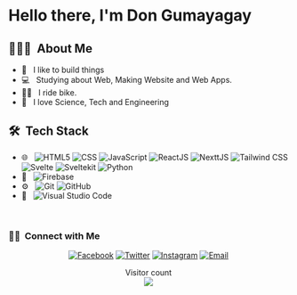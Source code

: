 <h1> Hello there, I'm Don Gumayagay</h1>

<h2> 👨🏻‍💻 &nbsp;About Me </h2>

- 🤔 &nbsp; I like to build things
- 💻 &nbsp; Studying about Web, Making Website and Web Apps.
- 🚴‍♂️ &nbsp; I ride bike.
- 🧪 &nbsp; I love Science, Tech and Engineering

<h2> 🛠 &nbsp;Tech Stack</h2>

- 🌐 &nbsp;
  ![HTML5](https://img.shields.io/badge/-HTML5-333?style=flat&logo=HTML5)
  ![CSS](https://img.shields.io/badge/-CSS-333?style=flat&logo=CSS3&logoColor=1572B6)
  ![JavaScript](https://img.shields.io/badge/-JavaScript-333?style=flat&logo=javascript)
  ![ReactJS](https://img.shields.io/badge/-ReactJS-333?style=flat&logo=react)
  ![NexttJS](https://img.shields.io/badge/-NextJS-333?style=flat&logo=nextdotjs)
  ![Tailwind CSS](https://img.shields.io/badge/-Tailwind%20CSS-333?style=flat&logo=Tailwind-CSS)
  ![Svelte](https://img.shields.io/badge/-Svelte-333?style=flat&logo=svelte)
  ![Sveltekit](https://img.shields.io/badge/-SvelteKit-333?logo=Svelte)
  ![Python](https://img.shields.io/badge/-Python-333?logo=python)
- 📶 &nbsp;
  ![Firebase](https://img.shields.io/badge/-Google_Firebase-333?style=flat&logo=Firebase)
- ⚙️ &nbsp;
  ![Git](https://img.shields.io/badge/-Git-333?style=flat&logo=git)
  ![GitHub](https://img.shields.io/badge/-GitHub-333?style=flat&logo=github)
- 🔧 &nbsp;
  ![Visual Studio Code](https://img.shields.io/badge/-Visual%20Studio%20Code-333?style=flat&logo=visual-studio-code&logoColor=007ACC)

<br/>

<!-- <a href="https://github.com/dongumayagay">
  <img height="180em" src="https://github-readme-stats.vercel.app/api?username=dongumayagay&show_icons=true&theme=tokyonight" />
  <img height="180em" src="https://github-readme-stats.vercel.app/api/top-langs/?username=dongumayagay&theme=tokyonight&layout=compact" />
</a>
<br/> -->

<!-- <h3> 📈 &nbsp;Commit Graph</h3>
<a href="http://www.github.com/dongumayagay"><img src="https://activity-graph.herokuapp.com/graph?username=dongumayagay&bg_color=1c1917&color=ffffff&line=0891b2&point=ffffff&area_color=1c1917&area=true&hide_border=true&custom_title=GitHub%20Commits%20Graph" alt="GitHub Commits Graph" /></a>

<br/> -->

<h3> 🤝🏻 &nbsp;Connect with Me </h3>

<p align="center">
<a href="https://facebook.com/dongmygy"><img alt="Facebook" src="https://img.shields.io/badge/Facebook-Don_Gumayagay-blue?style=flat-square&logo=facebook"></a>
<a href="https://twitter.com/tonting_kaloy"><img alt="Twitter" src="https://img.shields.io/badge/Twitter-tonting_kaloy-blue?style=flat-square&logo=twitter"></a>
<a href="https://www.instagram.com/dongums"><img alt="Instagram" src="https://img.shields.io/badge/Instagram-dongums-blue?style=flat-square&logo=instagram"></a>
<a href="mailto:mcdongumayagay@gmail.com"><img alt="Email" src="https://img.shields.io/badge/Email-mcdongumayagay@gmail.com-blue?style=flat-square&logo=gmail"></a>
</p>

<p align="center"> 
  Visitor count<br>
  <img src="https://profile-counter.glitch.me/dongumayagay/count.svg" />
</p>
